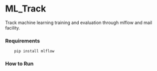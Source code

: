 # ML_Track
Track machine learning training and evaluation through mlflow and mail facility.

### Requirements
        pip install mlflow
       
       
### How to Run